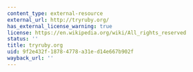 ```yaml
---
content_type: external-resource
external_url: http://tryruby.org/
has_external_license_warning: true
license: https://en.wikipedia.org/wiki/All_rights_reserved
status: ''
title: tryruby.org
uid: 9f2e432f-1878-4778-a31e-d14e667b902f
wayback_url: ''
---
```

